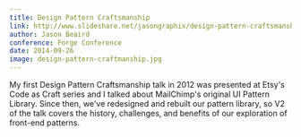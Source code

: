 ```yaml
---
title: Design Pattern Craftsmanship
link: http://www.slideshare.net/jasongraphix/design-pattern-craftsmanship-37475215
author: Jason Beaird
conference: Forge Conference
date: 2014-09-26
image: design-pattern-craftmanship.jpg
---
```


My first Design Pattern Craftsmanship talk in 2012 was presented at Etsy's Code as Craft series and I talked about MailChimp's original UI Pattern Library. Since then, we've redesigned and rebuilt our pattern library, so V2 of the talk covers the history, challenges, and benefits of our exploration of front-end patterns.
